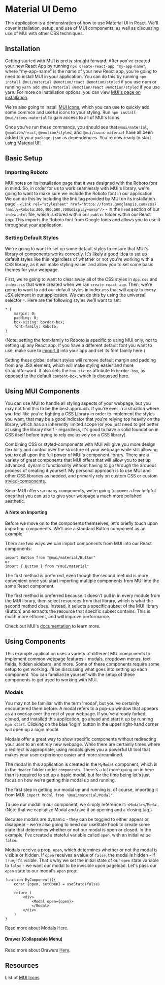 # Material UI Demo

This application is a demonstration of how to use Material UI in React. We'll cover installation, setup, and use of MUI components, as well as discussing use of MUI with other CSS techniques.

## Installation

Getting started with MUI is pretty straight forward. After you've created your new React App by running `npx create-react-app "my-app-name"`, where "my-app-name" is the name of your new React app, you're going to need to install MUI in your application. You can do this by running `npm install @mui/material @emotion/react @emotion/styled` if you use npm or running `yarn add @mui/material @emotion/react @emotion/styled` if you use yarn. For more on installation options, you can view <a href="https://mui.com/material-ui/getting-started/installation/">MUI's page on installation</a>.

We're also going to install <a href="https://mui.com/material-ui/material-icons/">MUI Icons</a>, which you can use to quickly add some common and useful icons to your styling. Run `npm install @mui/icons-material` to gain access to all of MUI's Icons.

Once you've run these commands, you should see that `@mui/material`, `@emotion/react`, `@emotion/styled`, and `@mui/icons-material` have all been added to your `package.json` as dependencies. You're now ready to start using Material UI!

## Basic Setup

### Importing Roboto
MUI notes on its installation page that it was designed with the Roboto font in mind. So, in order for us to work seamlessly with MUI's library, we're going to want to make sure we include the Roboto font in our application. We can do this by including the link tag provided by MUI on its installation page -  `<link rel="stylesheet" href="https://fonts.googleapis.com/css?family=Roboto:300,400,500,700&display=swap"/>` - in the `head` section of our `index.html` file, which is stored within our `public` folder within our React app. This imports the Roboto font from Google fonts and allows you to use it throughout your application.

### Setting Default Styles

We're going to want to set up some default styles to ensure that MUI's library of components works correctly. It's likely a good idea to set up default styles like this regardless of whether or not you're working with a CSS library, as it will make styling easier and allow you to set some basic themes for your webpage.

First, we're going to want to clear away all of the CSS styles in `App.css` and `index.css` that were created when we ran `create-react-app`. Then, we're going to want to add our default styles in index.css that will apply to every JSX element in our application. We can do this by using the universal selector `*`. Here are the following styles we'll want to set:

```
* {
    margin: 0;
    padding: 0;
    box-sizing: border-box;
    font-family: Roboto;
}
```

(Note: setting the font-family to Roboto is specific to using MUI only, not to setting up any React app. If you have a different default font you want to use, make sure to <a href="https://fonts.google.com/">import it</a> into your app and set its font family here.)

Setting these global default styles will remove default margin and padding from any JSX element, which will make styling easier and more straightforward. It also sets the `box-sizing` attribute to `border-box`, as opposed to the default `content-box`, which is discussed <a href="https://github.com/Matt-Eva/intro-css-demo">here</a>.

## Using MUI Components

You can use MUI to handle all styling aspects of your webpage, but you may not find this to be the best approach. If you're ever in a situation where you feel like you're fighting a CSS Library in order to implement the styles you want, that may be a good indicator that you're relying too heavily on the library, which has an inherently limited scope (or you just need to get better at using the library itself - regardless, it's good to have a solid foundation in CSS itself before trying to rely exclusively on a CSS library). 

Combining CSS or styled-components with MUI will give you more design flexiblity and control over the structure of your webpage while still allowing you to call upon the full power of MUI's component library. There are a variety of great components that MUI offers that will allow you to set up advanced, dynamic functionality without having to go through the arduous process of creating it yourself. My personal approach is to use MUI and other CSS libraries as needed, and primarily rely on custom CSS or custom <a href="https://styled-components.com/">styled-components</a>.

Since MUI offers so many components, we're going to cover a few helpful ones that you can use to give your webpage a much more polished aesthetic.

#### A Note on Importing

Before we move on to the components themselves, let's briefly touch upon importing components.
We'll use a standard Button component as an example.

There are two ways we can import components from MUI into our React components:
```
import Button from "@mui/material/Button"
or
import { Button } from "@mui/material"
```

The first method is preferred, even though the second method is more convenient once you start importing multiple components from MUI into the same React component. 

The first method is preferred because it doesn't pull in in every module from the MUI library, then select resources from that library, which is what the second method does. Instead, it selects a specific subset of the MUI library (Button) and extracts the resource that specific subset contains. This is much more efficient, and will improve performance.

Check out MUI's <a href="https://mui.com/material-ui/guides/minimizing-bundle-size/">documentation</a> to learn more.

## Using Components

This example application uses a variety of different MUI components to implement common webpage features - modals, dropdown menus, text fields, hidden sidebars, and more. Some of these components require some setup to get working. I'll be discussing what goes into setting up each component. You can familiarize yourself with the setup of these components to get used to working with MUI.

### Modals

You may not be familiar with the term 'modal', but you've certainly encountered them before. A modal refers to a pop-up window that appears as an overlay over the rest of your webpage. If you've already forked, cloned, and installed this application, go ahead and start it up by running `npm start`. Clicking on the blue 'login' button in the upper right-hand corner will open up a login modal.

Modals offer a great way to show specific components without redirecting your user to an entirely new webpage. While there are certainly times where a redirect is appropriate, using modals gives you a powerful UI tool that makes your user experience easier and more streamlined.

The modal in this application is created in the `MyModal` component, which is in the `Header` folder under `components`. There's a lot more going on in here than is required to set up a basic modal, but for the time being let's just focus on how we're getting this modal up and running.

The first step in getting our modal up and running is, of course, importing it from MUI: `import Modal from '@mui/material/Modal'`. 

To use our modal in our component, we simply reference it: `<Modal></Modal`. (Note that we capitalize Modal and give it an opening and a closing tag.)

Because modals are dynamic - they can be toggled to either appear or disappear - we're also going to need our useState hook to create some state that determines whether or not our modal is open or closed. In the example, I've created a stateful variable called `open`, with an initial value `false`.

Modals receive a prop, `open`, which determines whether or not the modal is visible or hidden. If `open` receives a value of `false`, the modal is hidden - if `true`, it's visible. That's why we set the initial state of our `open` state variable to `false` - we want our modal to be invisible upon pageload. Let's pass our `open` state to our modal's `open` prop:

```
function MyComponent(){
    const [open, setOpen] = useState(false)

    return (
        <div>
            <Modal open={open}>
            </Modal>
        </div>
    )
}
```

Read more about Modals <a href="https://mui.com/material-ui/react-modal/">Here</a>.

#### Drawer (Collapsable Menu)

Read more about Drawers <a href="https://mui.com/material-ui/react-drawer/">Here</a>.


## Resources

List of <a href="https://mui.com/material-ui/material-icons/">MUI Icons</a>
